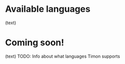 # Available languages

(text)

# Coming soon!

(text)
TODO: Info about what languages Timon supports
